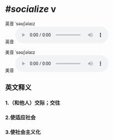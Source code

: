 # ***\#socialize*** v
英音 ˈsəʊʃəlaɪz  
英音
<audio src="./media/socialize1_AAC.aac" controls="controls"></audio>

美音 ˈsəʊʃəlaɪz  
美音
<audio src="./media/socialize2_AAC.aac" controls="controls"></audio>



  

英文释义
---
### 1.**（和他人）交际；交往**  

### 2.**使适应社会**  

### 3.**使社会主义化**  


